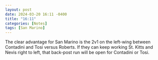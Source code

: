 ```yaml
---
layout: post
date: 2024-03-20 16:11 -0400
title: "16:11"
categories: [Notes]
tags: [San Marino]
---
```


The clear advantage for San Marino is the 2v1 on the left-wing between Contadini and Tosi versus Roberts. If they can keep working St. Kitts and Nevis right to left, that back-post run will be open for Contadini or Tosi.

